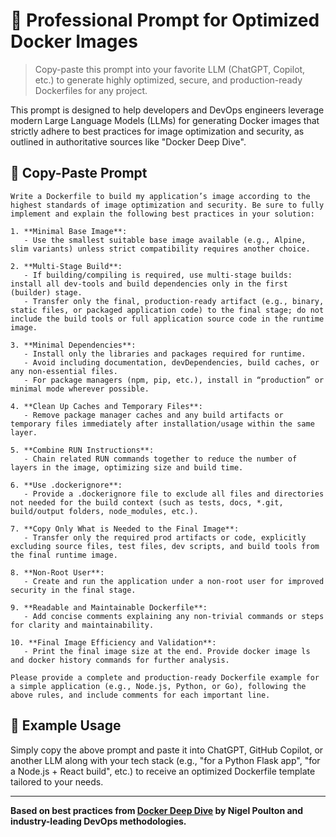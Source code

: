 # 🚀 Professional Prompt for Optimized Docker Images

> Copy-paste this prompt into your favorite LLM (ChatGPT, Copilot, etc.) to generate highly optimized, secure, and production-ready Dockerfiles for any project.

This prompt is designed to help developers and DevOps engineers leverage modern Large Language Models (LLMs) for generating Docker images that strictly adhere to best practices for image optimization and security, as outlined in authoritative sources like "Docker Deep Dive".

## 📝 Copy-Paste Prompt

```
Write a Dockerfile to build my application’s image according to the highest standards of image optimization and security. Be sure to fully implement and explain the following best practices in your solution:

1. **Minimal Base Image**:  
   - Use the smallest suitable base image available (e.g., Alpine, slim variants) unless strict compatibility requires another choice.

2. **Multi-Stage Build**:  
   - If building/compiling is required, use multi-stage builds: install all dev-tools and build dependencies only in the first (builder) stage.
   - Transfer only the final, production-ready artifact (e.g., binary, static files, or packaged application code) to the final stage; do not include the build tools or full application source code in the runtime image.

3. **Minimal Dependencies**:  
   - Install only the libraries and packages required for runtime.
   - Avoid including documentation, devDependencies, build caches, or any non-essential files.
   - For package managers (npm, pip, etc.), install in “production” or minimal mode wherever possible.

4. **Clean Up Caches and Temporary Files**:  
   - Remove package manager caches and any build artifacts or temporary files immediately after installation/usage within the same layer.

5. **Combine RUN Instructions**:  
   - Chain related RUN commands together to reduce the number of layers in the image, optimizing size and build time.

6. **Use .dockerignore**:  
   - Provide a .dockerignore file to exclude all files and directories not needed for the build context (such as tests, docs, *.git, build/output folders, node_modules, etc.).

7. **Copy Only What is Needed to the Final Image**:  
   - Transfer only the required prod artifacts or code, explicitly excluding source files, test files, dev scripts, and build tools from the final runtime image.

8. **Non-Root User**:  
   - Create and run the application under a non-root user for improved security in the final stage.

9. **Readable and Maintainable Dockerfile**:  
   - Add concise comments explaining any non-trivial commands or steps for clarity and maintainability.

10. **Final Image Efficiency and Validation**:  
   - Print the final image size at the end. Provide docker image ls and docker history commands for further analysis.

Please provide a complete and production-ready Dockerfile example for a simple application (e.g., Node.js, Python, or Go), following the above rules, and include comments for each important line.
```

## 🔰 Example Usage

Simply copy the above prompt and paste it into ChatGPT, GitHub Copilot, or another LLM along with your tech stack (e.g., "for a Python Flask app", "for a Node.js + React build", etc.) to receive an optimized Dockerfile template tailored to your needs.

---

**Based on best practices from [Docker Deep Dive](https://books.google.de/books?id=nBDIEAAAQBAJ&printsec=frontcover&source=gbs_atb&redir_esc=y#v=onepage&q&f=false) by Nigel Poulton and industry-leading DevOps methodologies.**
